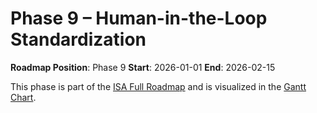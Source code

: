 # Phase 9 – Human-in-the-Loop Standardization

**Roadmap Position**: Phase 9
**Start**: 2026-01-01
**End**: 2026-02-15

This phase is part of the [ISA Full Roadmap](../ISA_Roadmap_Full_Expanded.md) and is visualized in the [Gantt Chart](../ISA_Roadmap_Gantt.png).